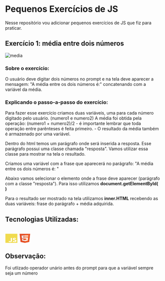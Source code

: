 # Pequenos Exercícios de JS
Nesse repositório vou adicionar pequenos exercícios de JS que fiz para praticar.

## Exercício 1: média entre dois números

![media](https://user-images.githubusercontent.com/102995291/189529582-efd65ba7-197a-4cb8-8e48-1a1d27cc2d8f.jpg)

### Sobre o exercício:
O usuário deve digitar dois números no prompt e na tela deve aparecer a mensagem: "A média entre os dois números é:" concatenando com a variável da média.

### Explicando o passo-a-passo do exercício:
Para fazer esse exercício criamos duas variáveis, uma para cada número digitado pelo usuário. (numero1 e numero2)
A média foi obtida pela operação: (numero1 + numero2)/2 - é importante lembrar que toda operação entre parênteses é feita primeiro. - O resultado da média também é armazenado por uma variável.

Dentro do html temos um parágrafo onde será inserida a resposta. Esse parágrafo possui uma classe chamada "resposta". Vamos utilizar essa classe para mostrar na tela o resultado.

Criamos uma variável com a frase que aparecerá no parágrafo: "A média entre os dois números é: "





Abaixo vamos selecionar o elemento onde a frase deve aparecer (parágrafo com a classe "resposta"). Para isso utilizamos <b>document.getElementById( )</b>

Para o resultado ser mostrado na tela utilizamos <b>inner.HTML</b> recebendo as duas variáveis: frase do parágrafo + média adquirida.

## Tecnologias Utilizadas:
<div style="display: inline_block"><br>
  <img align="center" alt="Js" height="30" width="40" src="https://raw.githubusercontent.com/devicons/devicon/master/icons/javascript/javascript-plain.svg">
  <img align="center" alt="HTML" height="30" width="40" src="https://raw.githubusercontent.com/devicons/devicon/master/icons/html5/html5-original.svg">
</div>

## Observação:
Foi utlizado operador unário antes do prompt para que a variável sempre seja um número
